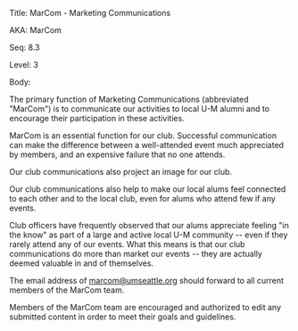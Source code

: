 Title:  MarCom - Marketing Communications

AKA:    MarCom

Seq:    8.3

Level:  3

Body:

The primary function of Marketing Communications (abbreviated "MarCom") is to communicate our activities to local U-M alumni and to encourage their participation in these activities. 

MarCom is an essential function for our club. Successful communication can make the difference between a well-attended event much appreciated by members, and an expensive failure that no one attends. 

Our club communications also project an image for our club.

Our club communications also help to make our local alums feel connected to each other and to the local club, even for alums who attend few if any events. 

Club officers have frequently observed that our alums appreciate feeling "in the know" as part of a large and active local U-M community -- even if they rarely attend any of our events. What this means is that our club communications do more than market our events -- they are actually deemed valuable in and of themselves.

The email address of [marcom@umseattle.org](mailto:marcom@umseattle.org) should forward to all current members of the MarCom team.

Members of the MarCom team are encouraged and authorized to edit any submitted content in order to meet their goals and guidelines.
